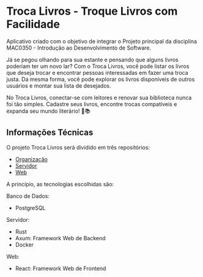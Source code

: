 # Troca Livros - Troque Livros com Facilidade

Aplicativo criado com o objetivo de integrar o Projeto principal da disciplina MAC0350 - Introdução ao Desenvolvimento de Software.

Já se pegou olhando para sua estante e pensando que alguns livros poderiam ter um novo lar? Com o Troca Livros, você pode listar os livros que deseja trocar e encontrar pessoas interessadas em fazer uma troca justa. Da mesma forma, você pode explorar os livros disponíveis de outros usuários e montar sua lista de desejados.

No Troca Livros, conectar-se com leitores e renovar sua biblioteca nunca foi tão simples. Cadastre seus livros, encontre trocas compatíveis e expanda seu mundo literário! 🚀📚


## Informações Técnicas

O projeto Troca Livros será dividido em três repositórios:

- [Organização](https://github.com/mac0350-25/troca-livros)
- [Servidor](https://github.com/mac0350-25/troca-livros-backend)
- [Web](https://github.com/mac0350-25/troca-livros-frontend)

A princípio, as tecnologias escolhidas são:

Banco de Dados:

- PostgreSQL

Servidor:

- Rust
- Axum: Framework Web de Backend
- Docker


Web:
- React: Framework Web de Frontend
